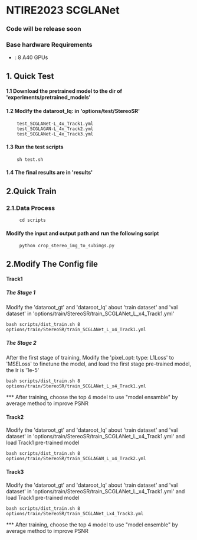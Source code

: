 # NTIRE2023 SCGLANet
### Code will be release soon
### Base hardware Requirements
- : 8 A40 GPUs
## 1. Quick Test 
#### 1.1 Download the pretrained model to the dir of 'experiments/pretrained_models'
       
#### 1.2 Modify the dataroot_lq: in  'options/test/StereoSR'
        test_SCGLANet-L_4x_Track1.yml
        test_SCGLAGAN-L_4x_Track2.yml
        test_SCGLANet-L_4x_Track3.yml
#### 1.3 Run the test scripts 
        sh test.sh
#### 1.4 The final results are in 'results'
    
## 2.Quick Train

### 2.1.Data Process
         cd scripts
#### Modify the input and output path and run the following script
         python crop_stereo_img_to_subimgs.py
## 2.Modify The Config file


#### Track1 
##### The Stage 1
Modify the 'dataroot_gt' and 'dataroot_lq' about 'train dataset' and 'val dataset' 
    in 'options/train/StereoSR/train_SCGLANet_L_x4_Track1.yml'
    
    bash scripts/dist_train.sh 8 options/train/StereoSR/train_SCGLANet_L_x4_Track1.yml
##### The Stage 2
After the first stage of training, Modify the 'pixel_opt:
    type: L1Loss' to 'MSELoss' to finetune the model, and load the first stage pre-trained model, the lr is '1e-5'

    bash scripts/dist_train.sh 8 options/train/StereoSR/train_SCGLANet_L_x4_Track1.yml
    
*** After training, choose the top 4 model to use "model ensamble" by average method to improve PSNR
    
#### Track2 
Modify the 'dataroot_gt' and 'dataroot_lq' about 'train dataset' and 'val dataset' 
    in 'options/train/StereoSR/train_SCGLANet_L_x4_Track1.yml' and load Track1 pre-trained model
    
    bash scripts/dist_train.sh 8 options/train/StereoSR/train_SCGLAGAN_L_x4_Track2.yml
    
    
#### Track3 
Modify the 'dataroot_gt' and 'dataroot_lq' about 'train dataset' and 'val dataset' 
    in 'options/train/StereoSR/train_SCGLANet_L_x4_Track1.yml' and load Track1 pre-trained model
    
    bash scripts/dist_train.sh 8 options/train/StereoSR/train_SCGLANet_Lx4_Track3.yml
    
*** After training, choose the top 4 model to use "model ensemble" by average method to improve PSNR
    
    

    
    
    
    
        